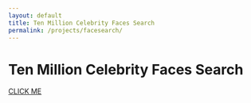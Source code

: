 ```yaml
---
layout: default
title: Ten Million Celebrity Faces Search
permalink: /projects/facesearch/
---
```


# Ten Million Celebrity Faces Search

[CLICK ME](http://5ef1d9fe.ngrok.io/facesearch)
